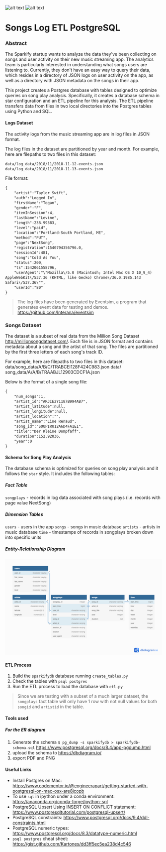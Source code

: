 ![alt text](https://img.shields.io/badge/python-3.7-blue) ![alt text](https://img.shields.io/badge/posgreSQL-12.1-orange)

# Songs Log ETL PostgreSQL

### Abstract
The Sparkify startup  wants to analyze the data they've been collecting on songs and user activity on their new music streaming app. The analytics team is particularly interested in understanding what songs users are listening to. Currently, they don't have an easy way to query their data, which resides in a directory of JSON logs on user activity on the app, as well as a directory with JSON metadata on the songs in their app.

This project creates a Postgres database with tables designed to optimize queries on song play analysis. Specifically, it creates a database schema in star configuration and an ETL pipeline for this analysis. The ETL pipeline  transfers data from files in two local directories into the Postgres tables using Python and SQL.

#### Logs Dataset 
The activity logs from the music streaming app are in log files in JSON format.

The log files in the dataset are partitioned by year and month. For example, here are filepaths to two files in this dataset:
```
data/log_data/2018/11/2018-11-12-events.json
data/log_data/2018/11/2018-11-13-events.json
```
File format:
```
{
    "artist":"Taylor Swift",
    "auth":"Logged In",
    "firstName":"Tegan",
    "gender":"F",
    "itemInSession":4,
    "lastName":"Levine",
    "length":238.99383,
    "level":"paid",
    "location":"Portland-South Portland, ME",
    "method":"PUT",
    "page":"NextSong",
    "registration":1540794356796.0,
    "sessionId":481,
    "song":"Cold As You",
    "status":200,
    "ts":1542061558796,
    "userAgent":"\"Mozilla\/5.0 (Macintosh; Intel Mac OS X 10_9_4) AppleWebKit\/537.36 (KHTML, like Gecko) Chrome\/36.0.1985.143 Safari\/537.36\"",
    "userId":"80"
}
```
> The log files have been generated by Eventsim, a program that generates event data for testing and demos. 
https://github.com/Interana/eventsim

### Songs Dataset
The dataset is a subset of real data from the Million Song Dataset http://millionsongdataset.com/. Each file is in JSON format and contains metadata about a song and the artist of that song. The files are partitioned by the first three letters of each song's track ID. 

For example, here are filepaths to two files in this dataset:
data/song_data/A/B/C/TRABCEI128F424C983.json
data/ song_data/A/A/B/TRAABJL12903CDCF1A.json

Below is the format of a single song file:
```
{
    "num_songs":1,
    "artist_id":"ARJIE2Y1187B994AB7",
    "artist_latitude":null,
    "artist_longitude":null,
    "artist_location":"",
    "artist_name":"Line Renaud",
    "song_id":"SOUPIRU12A6D4FA1E1",
    "title":"Der Kleine Dompfaff",
    "duration":152.92036,
    "year":0
}
```

#### Schema for Song Play Analysis
The database schema is optimized for queries on song play analysis and it follows the `star` style. It includes the following tables:

##### Fact Table
`songplays` - records in log data associated with song plays (i.e. records with page value NextSong)

##### Dimension Tables
`users` - users in the app
`songs` - songs in music database
`artists` - artists in music database
`time` - timestamps of records in songplays broken down into specific units

##### Entity-Relationship Diagram
![alt text](./img/sparkifydb-ER-diagram.png "schema")

#### ETL Process

1. Build the `sparkifydb` database running `create_tables.py`
2. Check the tables with `psql postgres`
3. Run the ETL process to load the database with `etl.py`

>Since we are testing with a subset of a much larger dataset, the `songplays` fact table will only have 1 row with not null values for both `songid` and `artistid` in the table.

#### Tools used
##### For the ER diagram
1. Generate the schema
    `$ pg_dump -s sparkifydb > sparkifydb-schema.sql`
https://www.postgresql.org/docs/8.4/app-pgdump.html
2. upload the schema to https://dbdiagram.io/
3. export PDF and PNG

#### Useful Links
* Install Postgres on Mac:
https://www.codementor.io/@engineerapart/getting-started-with-postgresql-on-mac-osx-are8jcopb
* To use `sql` in ipython under a conda environment:
https://anaconda.org/conda-forge/ipython-sql
* PostgreSQL Upsert Using INSERT ON CONFLICT statement:
https://www.postgresqltutorial.com/postgresql-upsert/
* PostgreSQL constraints:
https://www.postgresql.org/docs/9.4/ddl-constraints.html
* PostgreSQL numeric types:
https://www.postgresql.org/docs/8.3/datatype-numeric.html
* `psql postgres` cheat sheet:
https://gist.github.com/Kartones/dd3ff5ec5ea238d4c546
